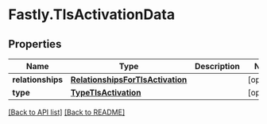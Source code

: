 # Fastly.TlsActivationData

## Properties

Name | Type | Description | Notes
------------ | ------------- | ------------- | -------------
**relationships** | [**RelationshipsForTlsActivation**](RelationshipsForTlsActivation.md) |  | [optional] 
**type** | [**TypeTlsActivation**](TypeTlsActivation.md) |  | [optional] 



[[Back to API list]](../../README.md#endpoints) [[Back to README]](../../README.md)
